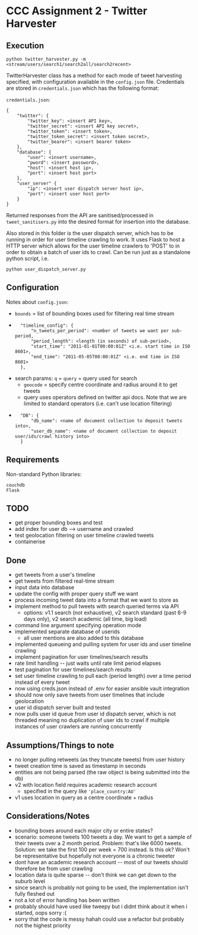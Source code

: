 # CCC Assignment 2 - Twitter Harvester
## Execution
``` 
python twitter_harvester.py -m <stream/users/search1/search2all/search2recent>
```

TwitterHarvester class has a method for each mode of tweet harvesting specified, with configuration available in the ```config.json``` file. Credentials are stored in ```credentials.json``` which has the following format:


```credentials.json```:
```
{
    "twitter": {
        "twitter_key": <insert API key>,
        "twitter_secret": <insert API key secret>,
        "twitter_token": <insert token>,
        "twitter_token_secret": <insert token secret>,
        "twitter_bearer": <insert bearer token> 
    },
    "database": {
        "user": <insert username>,
        "pword": <insert password>,
        "host": <insert host ip>,
        "port": <insert host port> 
    },
    "user_server" {
        "ip": <insert user dispatch server host ip>,
        "port": <insert user host port>
    }
}
```

Returned responses from the API are sanitised/processed in ```tweet_sanitisers.py``` into the desired format for insertion into the database.

Also stored in this folder is the user dispatch server, which has to be running in order for user timeline crawling to work. It uses Flask to host a HTTP server which allows for the user timeline crawlers to 'POST' to in order to obtain a batch of user ids to crawl. Can be run just as a standalone python script, i.e.
```
python user_dispatch_server.py
```

## Configuration
Notes about ```config.json```:
- ```bounds``` = list of bounding boxes used for filtering real time stream
- ```
    "timeline_config": {
        "n_tweets_per_period": <number of tweets we want per sub-period,
        "period_length": <length (in seconds) of sub-period>,
        "start_time": "2011-01-01T00:00:01Z" <i.e. start time in ISO 8601>,
        "end_time": "2011-05-05T00:00:01Z" <i.e. end time in ISO 8601>
    },
    ```
- search params: ```q``` = ```query``` = query used for search
    - ```geocode``` = specify centre coordinate and radius around it to get tweets
    - query uses operators defined on twitter api docs. Note that we are limited to standard operators (i.e. can't use location filtering)
- ```
    "DB": {
        "db_name": <name of document collection to deposit tweets into>,
        "user_db_name": <name of document collection to deposit user/ids/crawl history into>
    }
    ```
## Requirements
Non-standard Python libraries:
```
couchdb
Flask
```

## TODO
- get proper bounding boxes and test
- add index for user db --> username and crawled
- test geolocation filtering on user timeline crawled tweets
- containerise

## Done
- get tweets from a user's timeline
- get tweets from filtered real-time stream
- input data into database
- update the config with proper query stuff we want 
- process incoming tweet data into a format that we want to store as
- implement method to pull tweets with search queried terms via API
    - options: v1.1 search (not exhaustive), v2 search standard (past 6-9 days only), v2 search academic (all time, big load)
- command line argument specifying operation mode
- implemented separate database of userids
    - all user mentions are also added to this database
- implemented queueing and pulling system for user ids and user timeline crawling
- implement pagination for user timelines/search results
- rate limit handling -- just waits until rate limit period elapses
- test pagination for user timelines/search results
- set user timeline crawling to pull each (period length) over a time period instead of every tweet
- now using creds.json instead of .env for easier ansible vault integration
- should now only save tweets from user timelines that include geolocation
- user id dispatch server built and tested
- now pulls user id queue from user id dispatch server, which is not threaded meaning no duplication of user ids to crawl if multiple instances of user crawlers are running concurrently

## Assumptions/Things to note
- no longer pulling retweets (as they truncate tweets) from user history
- tweet creation time is saved as timestamp in seconds
- entities are not being parsed (the raw object is being submitted into the db)
- v2 with location field requires academic research account
    - specified in the query like ```'place_country:AU'```
- v1 uses location in query as a centre coordinate + radius

## Considerations/Notes
- bounding boxes around each major city or entire states?
- scenario: someone tweets 100 tweets a day. We want to get a sample of their tweets over a 2 month period. Problem: that's like 6000 tweets. Solution: we take the first 100 per week = 700 instead. Is this ok? Won't be representative but hopefully not everyone is a chronic tweeter
- dont have an academic research account -- most of our tweets should therefore be from user crawling
- location data is quite sparse -- don't think we can get down to the suburb level
- since search is probably not going to be used, the implementation isn't fully fleshed out
- not a lot of error handling has been written 
- probably should have used like tweepy but i didnt think about it when i started, oops sorry :(
- sorry that the code is messy hahah could use a refactor but probably not the highest priority